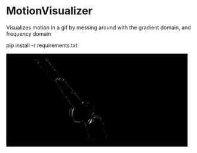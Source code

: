 
# MotionVisualizer
Visualizes motion in a gif by messing around with the gradient domain, and frequency domain

pip install -r requirements.txt

![](Output/tv_grad.gif)
